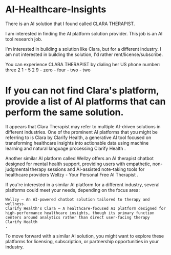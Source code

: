 # AI-Healthcare-Insights
There is an AI solution that I found called CLARA THERAPIST.

I am interested in finding the AI platform solution provider.  This job is an AI tool research job.

I'm interested in building a solution like Clara, but for a different industry.  I am not interested in building the solution, I'd rather rent/license/subscribe.

You can experience CLARA THERAPIST by dialing her US phone number:
three 2 1 - 5 2 9 - zero - four - two - two

If you can not find Clara's platform, provide a list of AI platforms that can perform the same solution.
======================
It appears that Clara Therapist may refer to multiple AI-driven solutions in different industries. One of the prominent AI platforms that you might be referring to is Clara by Clarify Health, a generative AI tool focused on transforming healthcare insights into actionable data using machine learning and natural language processing​
Clarify Health
.

Another similar AI platform called Wellzy offers an AI therapist chatbot designed for mental health support, providing users with empathetic, non-judgmental therapy sessions and AI-assisted note-taking tools for healthcare providers​
Wellzy - Your Personal Free AI Therapist
.

If you're interested in a similar AI platform for a different industry, several platforms could meet your needs, depending on the focus area:

    Wellzy – An AI-powered chatbot solution tailored to therapy and wellness.
    Clarify Health's Clara – A healthcare-focused AI platform designed for high-performance healthcare insights, though its primary function centers around analytics rather than direct user-facing therapy​
    Clarify Health
    .

To move forward with a similar AI solution, you might want to explore these platforms for licensing, subscription, or partnership opportunities in your industry.
